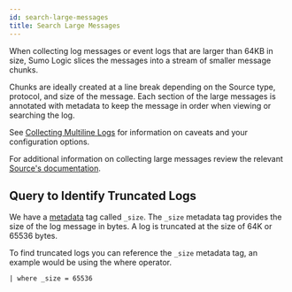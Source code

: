 ```yaml
---
id: search-large-messages
title: Search Large Messages
---
```




When collecting log messages or event logs that are larger than 64KB in size, Sumo Logic slices the messages into a stream of smaller message chunks.

Chunks are ideally created at a line break depending on the Source type, protocol, and size of the message. Each section of the large messages is annotated with metadata to keep the message in order when viewing or searching the log.

See [Collecting Multiline Logs](docs/send-data/reference-information/collect-multiline-logs.md) for information on caveats and your configuration options.

For additional information on collecting large messages review the relevant [Source's documentation](/docs/send-data/collectors-sources).

## Query to Identify Truncated Logs 

We have a [metadata](built-in-metadata.md) tag called `_size`. The `_size` metadata tag provides the size of the log message in bytes. A log is truncated at the size of 64K or 65536 bytes.

To find truncated logs you can reference the `_size` metadata tag, an example would be using the where operator.

`| where _size = 65536`
